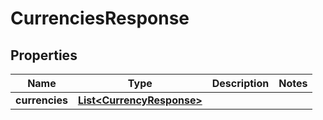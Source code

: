 

# CurrenciesResponse


## Properties

| Name | Type | Description | Notes |
|------------ | ------------- | ------------- | -------------|
|**currencies** | [**List&lt;CurrencyResponse&gt;**](CurrencyResponse.md) |  |  |




